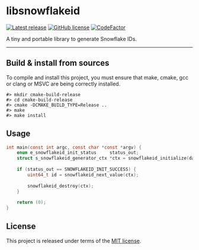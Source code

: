 # libsnowflakeid

[![Latest release](https://img.shields.io/badge/latest_release-1.0.1-orange.svg)](https://github.com/thibaultmeyer/libsnowflakeid/releases)
[![GitHub license](https://img.shields.io/badge/license-MIT-blue.svg)](https://github.com/thibaultmeyer/libsnowflakeid/blob/master/LICENSE)
[![CodeFactor](https://www.codefactor.io/repository/github/thibaultmeyer/libsnowflakeid/badge)](https://www.codefactor.io/repository/github/thibaultmeyer/libsnowflakeid)

A tiny and portable library to generate Snowflake IDs.
*****

## Build & install from sources
To compile and install this project, you must ensure that make, cmake, gcc or
clang or MSVC are being correctly installed.

    #> mkdir cmake-build-release
    #> cd cmake-build-release
    #> cmake -DCMAKE_BUILD_TYPE=Release ..
    #> make
    #> make install


## Usage
```c
int main(const int argc, const char *const *argv) {
    enum e_snowflakeid_init_status     status_out;
    struct s_snowflakeid_generator_ctx *ctx = snowflakeid_initialize(datacenter_id, worker_id, &status_out);
    
    if (status_out == SNOWFLAKEID_INIT_SUCCESS) {
        uint64_t id = snowflakeid_next_value(ctx);
        
        snowflakeid_destroy(ctx);
    }
    
    return (0);
}
```


## License
This project is released under terms of the [MIT license](https://github.com/thibaultmeyer/libsnowflakeid/blob/master/LICENSE).
